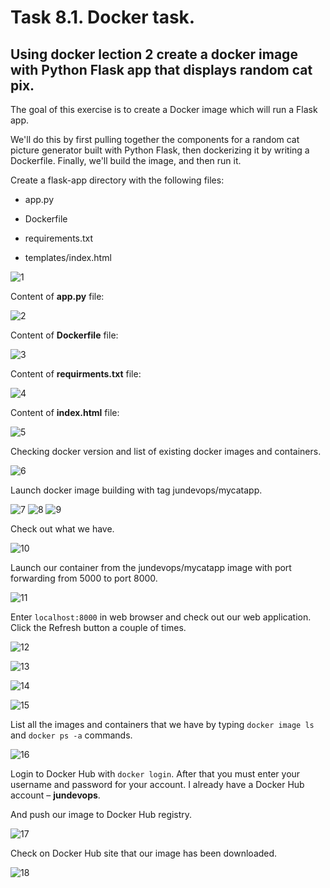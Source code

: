 # Task 8.1. Docker task.
## Using docker lection 2 create a docker image with Python Flask app that displays random cat pix.

The goal of this exercise is to create a Docker image which will run a Flask app.  

We'll do this by first pulling together the components for a random cat picture generator built with Python Flask, then dockerizing it by writing a Dockerfile. Finally, we'll build the image, and then run it.

Сreate a flask-app directory with the following files:  

-	app.py  

-	Dockerfile  

-	requirements.txt  

-	templates/index.html  

![1](screenshots/1.png)

Content of **app.py** file:  

![2](screenshots/2.png)

Content of **Dockerfile** file:  

![3](screenshots/3.png)

Content of **requirments.txt** file:  

![4](screenshots/4.png)

Content of **index.html** file:  

![5](screenshots/5.png)

Checking docker version and list of existing docker images and containers.

![6](screenshots/6.png)

Launch docker image building with tag jundevops/mycatapp.

![7](screenshots/7.png)
![8](screenshots/8.png)
![9](screenshots/9.png)

Check out what we have.

![10](screenshots/10.png)

Launch our container from the jundevops/mycatapp image with port forwarding from 5000 to port 8000.

![11](screenshots/11.png)  

Enter ```localhost:8000``` in web browser and check out our web application. Click the Refresh button a couple of times.

![12](screenshots/12.png)

![13](screenshots/13.png)

![14](screenshots/14.png)

![15](screenshots/15.png)  

List all the images and containers that we have by typing ```docker image ls``` and ```docker ps -a``` commands.

![16](screenshots/16.png)  

Login to Docker Hub with ```docker login```. After that you must enter your username and password for your account. I already have a Docker Hub account – **jundevops**.

And push our image to Docker Hub registry.

 ![17](screenshots/17.png)  
 
Check on Docker Hub site that our image has been downloaded.

![18](screenshots/18.png)  














